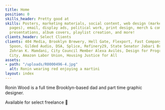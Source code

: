 ```yaml
---
title: Home
position: 0
skills_header: Pretty good at
skills: Posters, marketing materials, social content, web design (marketing and landing
  pages), email, display ads, political work, print design, merch & company swag,
  presentations, album covers, playlist creation, and more!
clients_header: Select Clients
clients: 404 Media, Brooklyn Brewery, Hell Gate, Flexport, Fast Company, INC, Magic
  Spoon, Gilded Audio, DSA, Splice, Refinery29, State Senator Jabari Brisport, Assemblymember
  Zohran K. Mamdani, City Council Member Alexa Avilés, Design for Progress, Vital
  City, Amazon Labor Union, Housing Justice for All
assets:
- path: "/uploads/R0000496-4.jpg"
  alt: Ronin wearing red enjoying a martini
layout: index
---
```


Ronin Wood is a full time Brooklyn-based dad and part time graphic designer.

Available for select freelance 👶
